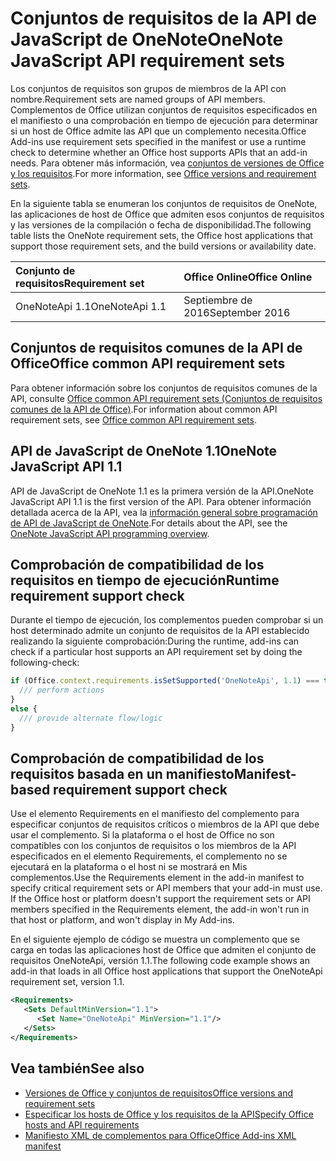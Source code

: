 # <a name="onenote-javascript-api-requirement-sets"></a><span data-ttu-id="840ce-101">Conjuntos de requisitos de la API de JavaScript de OneNote</span><span class="sxs-lookup"><span data-stu-id="840ce-101">OneNote JavaScript API requirement sets</span></span>

<span data-ttu-id="840ce-102">Los conjuntos de requisitos son grupos de miembros de la API con nombre.</span><span class="sxs-lookup"><span data-stu-id="840ce-102">Requirement sets are named groups of API members.</span></span> <span data-ttu-id="840ce-103">Complementos de Office utilizan conjuntos de requisitos especificados en el manifiesto o una comprobación en tiempo de ejecución para determinar si un host de Office admite las API que un complemento necesita.</span><span class="sxs-lookup"><span data-stu-id="840ce-103">Office Add-ins use requirement sets specified in the manifest or use a runtime check to determine whether an Office host supports APIs that an add-in needs.</span></span> <span data-ttu-id="840ce-104">Para obtener más información, vea [conjuntos de versiones de Office y los requisitos](https://docs.microsoft.com/office/dev/add-ins/develop/office-versions-and-requirement-sets).</span><span class="sxs-lookup"><span data-stu-id="840ce-104">For more information, see [Office versions and requirement sets](https://docs.microsoft.com/office/dev/add-ins/develop/office-versions-and-requirement-sets).</span></span>

<span data-ttu-id="840ce-105">En la siguiente tabla se enumeran los conjuntos de requisitos de OneNote, las aplicaciones de host de Office que admiten esos conjuntos de requisitos y las versiones de la compilación o fecha de disponibilidad.</span><span class="sxs-lookup"><span data-stu-id="840ce-105">The following table lists the OneNote requirement sets, the Office host applications that support those requirement sets, and the build versions or availability date.</span></span>

|  <span data-ttu-id="840ce-106">Conjunto de requisitos</span><span class="sxs-lookup"><span data-stu-id="840ce-106">Requirement set</span></span>  |  <span data-ttu-id="840ce-107">Office Online</span><span class="sxs-lookup"><span data-stu-id="840ce-107">Office Online</span></span> | 
|:-----|:-----|
| <span data-ttu-id="840ce-108">OneNoteApi 1.1</span><span class="sxs-lookup"><span data-stu-id="840ce-108">OneNoteApi 1.1</span></span>  | <span data-ttu-id="840ce-109">Septiembre de 2016</span><span class="sxs-lookup"><span data-stu-id="840ce-109">September 2016</span></span> |  

## <a name="office-common-api-requirement-sets"></a><span data-ttu-id="840ce-110">Conjuntos de requisitos comunes de la API de Office</span><span class="sxs-lookup"><span data-stu-id="840ce-110">Office common API requirement sets</span></span>

<span data-ttu-id="840ce-111">Para obtener información sobre los conjuntos de requisitos comunes de la API, consulte [Office common API requirement sets (Conjuntos de requisitos comunes de la API de Office)](office-add-in-requirement-sets.md).</span><span class="sxs-lookup"><span data-stu-id="840ce-111">For information about common API requirement sets, see [Office common API requirement sets](office-add-in-requirement-sets.md).</span></span>

## <a name="onenote-javascript-api-11"></a><span data-ttu-id="840ce-112">API de JavaScript de OneNote 1.1</span><span class="sxs-lookup"><span data-stu-id="840ce-112">OneNote JavaScript API 1.1</span></span> 

<span data-ttu-id="840ce-113">API de JavaScript de OneNote 1.1 es la primera versión de la API.</span><span class="sxs-lookup"><span data-stu-id="840ce-113">OneNote JavaScript API 1.1 is the first version of the API.</span></span> <span data-ttu-id="840ce-114">Para obtener información detallada acerca de la API, vea la [información general sobre programación de API de JavaScript de OneNote](https://docs.microsoft.com/office/dev/add-ins/onenote/onenote-add-ins-programming-overview).</span><span class="sxs-lookup"><span data-stu-id="840ce-114">For details about the API, see the [OneNote JavaScript API programming overview](https://docs.microsoft.com/office/dev/add-ins/onenote/onenote-add-ins-programming-overview).</span></span>

## <a name="runtime-requirement-support-check"></a><span data-ttu-id="840ce-115">Comprobación de compatibilidad de los requisitos en tiempo de ejecución</span><span class="sxs-lookup"><span data-stu-id="840ce-115">Runtime requirement support check</span></span>

<span data-ttu-id="840ce-116">Durante el tiempo de ejecución, los complementos pueden comprobar si un host determinado admite un conjunto de requisitos de la API establecido realizando la siguiente comprobación:</span><span class="sxs-lookup"><span data-stu-id="840ce-116">During the runtime, add-ins can check if a particular host supports an API requirement set by doing the following-check:</span></span> 

```js
if (Office.context.requirements.isSetSupported('OneNoteApi', 1.1) === true) {
  /// perform actions
}
else {
  /// provide alternate flow/logic
}
```

## <a name="manifest-based-requirement-support-check"></a><span data-ttu-id="840ce-117">Comprobación de compatibilidad de los requisitos basada en un manifiesto</span><span class="sxs-lookup"><span data-stu-id="840ce-117">Manifest-based requirement support check</span></span>

<span data-ttu-id="840ce-p103">Use el elemento Requirements en el manifiesto del complemento para especificar conjuntos de requisitos críticos o miembros de la API que debe usar el complemento. Si la plataforma o el host de Office no son compatibles con los conjuntos de requisitos o los miembros de la API especificados en el elemento Requirements, el complemento no se ejecutará en la plataforma o el host ni se mostrará en Mis complementos.</span><span class="sxs-lookup"><span data-stu-id="840ce-p103">Use the Requirements element in the add-in manifest to specify critical requirement sets or API members that your add-in must use. If the Office host or platform doesn't support the requirement sets or API members specified in the Requirements element, the add-in won't run in that host or platform, and won't display in My Add-ins.</span></span>

<span data-ttu-id="840ce-120">En el siguiente ejemplo de código se muestra un complemento que se carga en todas las aplicaciones host de Office que admiten el conjunto de requisitos OneNoteApi, versión 1.1.</span><span class="sxs-lookup"><span data-stu-id="840ce-120">The following code example shows an add-in that loads in all Office host applications that support the OneNoteApi requirement set, version 1.1.</span></span>

```xml
<Requirements>
   <Sets DefaultMinVersion="1.1">
      <Set Name="OneNoteApi" MinVersion="1.1"/>
   </Sets>
</Requirements>
```

## <a name="see-also"></a><span data-ttu-id="840ce-121">Vea también</span><span class="sxs-lookup"><span data-stu-id="840ce-121">See also</span></span>

- [<span data-ttu-id="840ce-122">Versiones de Office y conjuntos de requisitos</span><span class="sxs-lookup"><span data-stu-id="840ce-122">Office versions and requirement sets</span></span>](https://docs.microsoft.com/office/dev/add-ins/develop/office-versions-and-requirement-sets)
- [<span data-ttu-id="840ce-123">Especificar los hosts de Office y los requisitos de la API</span><span class="sxs-lookup"><span data-stu-id="840ce-123">Specify Office hosts and API requirements</span></span>](https://docs.microsoft.com/office/dev/add-ins/develop/specify-office-hosts-and-api-requirements)
- [<span data-ttu-id="840ce-124">Manifiesto XML de complementos para Office</span><span class="sxs-lookup"><span data-stu-id="840ce-124">Office Add-ins XML manifest</span></span>](https://docs.microsoft.com/office/dev/add-ins/develop/add-in-manifests)
